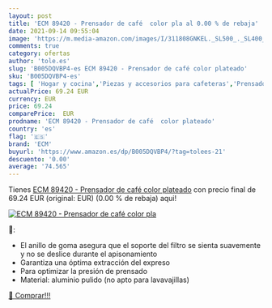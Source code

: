 ```yaml
---
layout: post
title: 'ECM 89420 - Prensador de café  color pla al 0.00 % de rebaja'
date: 2021-09-14 09:55:04
image: 'https://m.media-amazon.com/images/I/311808GNKEL._SL500_._SL400_.jpg'
comments: true
category: ofertas
author: 'tole.es'
slug: 'B005DQVBP4-es ECM 89420 - Prensador de café color plateado'
sku: 'B005DQVBP4-es'
tags: [ 'Hogar y cocina','Piezas y accesorios para cafeteras','Prensadores de café','Utensilios para café y té','café','ecm', ]
actualPrice: 69.24 EUR
currency: EUR
price: 69.24
comparePrice:  EUR
prodname: 'ECM 89420 - Prensador de café  color plateado'
country: 'es'
flag: '🇪🇸'
brand: 'ECM'
buyurl: 'https://www.amazon.es/dp/B005DQVBP4/?tag=tolees-21'
descuento: '0.00'
average: '74.565'
---
```


Tienes [ECM 89420 - Prensador de café  color plateado](https://www.amazon.es/dp/B005DQVBP4/?tag=tolees-21) con precio final de  69.24 EUR (original:  EUR) (0.00 %  de rebaja) aqui!

[![ECM 89420 - Prensador de café  color pla](https://m.media-amazon.com/images/I/311808GNKEL._SL500_._SL400_.jpg)](https://www.amazon.es/dp/B005DQVBP4/?tag=tolees-21)

🔎:

- El anillo de goma asegura que el soporte del filtro se sienta suavemente y no se deslice durante el apisonamiento
- Garantiza una óptima extracción del expreso
- Para optimizar la presión de prensado
- Material: aluminio pulido (no apto para lavavajillas)

[🛒 Comprar!!!](https://www.amazon.es/dp/B005DQVBP4/?tag=tolees-21)
